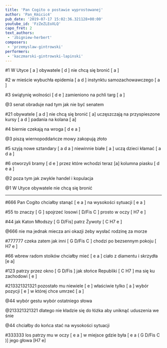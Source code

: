 ```yaml
---
title: 'Pan Cogito o postawie wyprostowanej'
author: 'Pan_Kmicic4'
pub_date: '2019-07-17 15:02:36.321128+00:00'
youtube_id: 'FzZeZLEoXLQ'
capo_fret: 2
text_authors:
 - 'zbigniew-herbert'
composers:
 - 'przemyslaw-gintrowski'
performers:
 - 'kaczmarski-gintrowski-lapinski'
---
```


#1
W Utyce [ a ]
obywatele [ d ]
nie chcą się bronić [ a ]

#2
w mieście wybuchła epidemia [ a d ]
instynktu samozachowawczego [ a ]

#3
świątynię wolności [ d e ]
zamieniono na pchli targ [ a ]

@3
senat obraduje nad tym
jak nie być senatem

#21
obywatele [ a d ]
nie chcą się bronić [ a]
uczęszczają na przyspieszone kursy [ a d ]
padania na kolana [ a]

#4
biernie czekają na wroga [ d e a ]

@3
piszą wiernopoddańcze mowy
zakopują złoto

#5
szyją nowe sztandary [ a d a ]
niewinnie białe [ a ]
uczą dzieci kłamać [ a d a ]

#6 
otworzyli bramy [ d e ]
przez które wchodzi teraz [a]
kolumna piasku [ d e a ]

@2
poza tym jak zwykle
handel i kopulacja 

@1
W Utyce 
obywatele 
nie chcą się bronić 

***

#666
Pan Cogito chciałby stanąć [ e a ]
na wysokości sytuacji [ e a ]

#55
to znaczy [ G ]
spojrzeć losowi [ D/Fis C ]
prosto w oczy [ H7 e ]

#44
jak Katon Młodszy [ G D/Fis]
patrz Żywoty [ C H7 e ]

@666
nie ma jednak miecza ani okazji
żeby wysłać rodzinę za morze

#777777
czeka zatem jak inni [ G D/Fis C ]
chodzi po bezsennym pokoju [ H7 e ]

#66
wbrew radom stoików chciałby mieć [ e a ]
ciało z diamentu i skrzydła [e a]

#123
patrzy przez okno [ G D/Fis ]
jak słońce Republiki [ C H7 ]
ma się ku zachodowi [ e ]

#213321321321
pozostało mu niewiele [ e ]
właściwie tylko [ a ]
wybór pozycji [ e ]
w której chce umrzeć [ a ]

@44
wybór gestu
wybór ostatniego słowa

@213321321321
dlatego nie kładzie się 
do łóżka 
aby uniknąć
uduszenia we śnie

@44
chciałby do końca
stać na wysokości sytuacji

#333333
los patrzy mu w oczy [ e a ]
w miejsce gdzie była [ e a ( G D/Fis C  )]
jego głowa [H7 e]